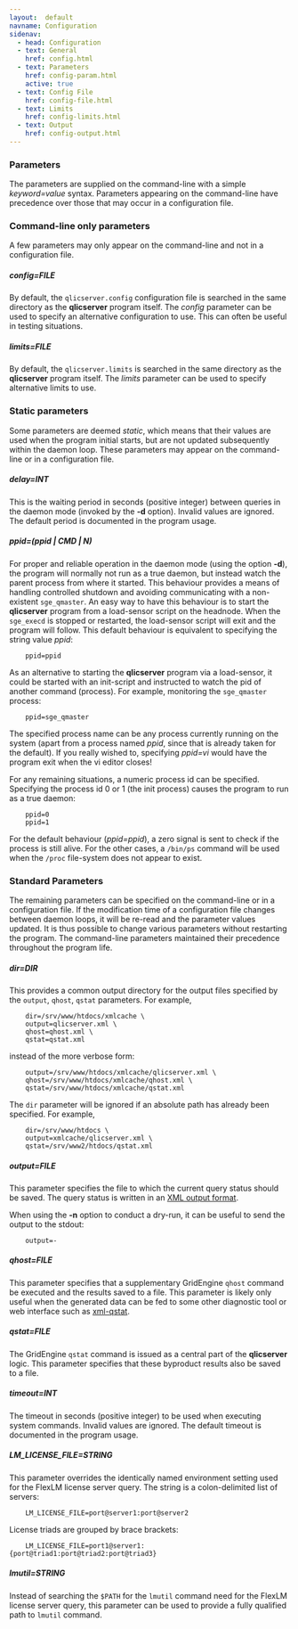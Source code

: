 ```yaml
---
layout:  default
navname: Configuration
sidenav:
  - head: Configuration
  - text: General
    href: config.html
  - text: Parameters
    href: config-param.html
    active: true
  - text: Config File
    href: config-file.html
  - text: Limits
    href: config-limits.html
  - text: Output
    href: config-output.html
---
```


### Parameters

The parameters are supplied on the command-line with a simple
*keyword=value* syntax. Parameters appearing on the command-line have
precedence over those that may occur in a configuration file.

### Command-line only parameters

A few parameters may only appear on the command-line and not in a
configuration file.

##### config=FILE #####

By default, the `qlicserver.config` configuration file is searched in the
same directory as the **qlicserver** program itself. The *config* parameter
can be used to specify an alternative configuration to use. This can often
be useful in testing situations.

##### limits=FILE #####

By default, the `qlicserver.limits` is searched in the same directory as
the **qlicserver** program itself. The *limits* parameter can be used to
specify alternative limits to use.

### Static parameters

Some parameters are deemed *static*, which means that their values are
used when the program initial starts, but are not updated subsequently
within the daemon loop. These parameters may appear on the command-line or
in a configuration file.

##### delay=INT #####

This is the waiting period in seconds (positive integer) between queries in
the daemon mode (invoked by the **-d** option). Invalid values are ignored.
The default period is documented in the program usage.

##### ppid=(ppid | CMD | N) #####

For proper and reliable operation in the daemon mode (using the option
**-d**), the program will normally not run as a true daemon, but instead
watch the parent process from where it started. This behaviour provides a
means of handling controlled shutdown and avoiding communicating with a
non-existent `sge_qmaster`. An easy way to have this behaviour is to start
the **qlicserver** program from a load-sensor script on the headnode. When
the `sge_execd` is stopped or restarted, the load-sensor script will exit
and the program will follow. This default behaviour is equivalent to
specifying the string value *ppid*:

        ppid=ppid

As an alternative to starting the **qlicserver** program via a load-sensor,
it could be started with an init-script and instructed to watch the pid of
another command (process). For example, monitoring the `sge_qmaster`
process:

        ppid=sge_qmaster

The specified process name can be any process currently running on the
system (apart from a process named *ppid*, since that is already taken for
the default). If you really wished to, specifying *ppid=vi* would have the
program exit when the vi editor closes!

For any remaining situations, a numeric process id can be specified.
Specifying the process id 0 or 1 (the init process) causes the program to
run as a true daemon:

        ppid=0
        ppid=1

For the default behaviour (*ppid=ppid*), a zero signal is sent to check if
the process is still alive. For the other cases, a `/bin/ps` command will
be used when the `/proc` file-system does not appear to exist.

### Standard Parameters

The remaining parameters can be specified on the command-line or in a
configuration file. If the modification time of a configuration file changes
between daemon loops, it will be re-read and the parameter values updated.
It is thus possible to change various parameters without restarting the
program. The command-line parameters maintained their precedence throughout
the program life.

##### dir=DIR #####

This provides a common output directory for the output files specified by
the `output`, `qhost`, `qstat` parameters. For example,

        dir=/srv/www/htdocs/xmlcache \
        output=qlicserver.xml \
        qhost=qhost.xml \
        qstat=qstat.xml

instead of the more verbose form:

        output=/srv/www/htdocs/xmlcache/qlicserver.xml \
        qhost=/srv/www/htdocs/xmlcache/qhost.xml \
        qstat=/srv/www/htdocs/xmlcache/qstat.xml

The `dir` parameter will be ignored if an absolute path has already been
specified. For example,

        dir=/srv/www/htdocs \
        output=xmlcache/qlicserver.xml \
        qstat=/srv/www2/htdocs/qstat.xml

##### output=FILE #####

This parameter specifies the file to which the current query status should
be saved. The query status is written in an
[XML output format](config-output.html).

When using the **-n** option to conduct a dry-run, it can be useful to send
the output to the stdout:

        output=-

##### qhost=FILE #####

This parameter specifies that a supplementary GridEngine `qhost` command be
executed and the results saved to a file. This parameter is likely only
useful when the generated data can be fed to some other diagnostic tool or
web interface such as [xml-qstat](http://olesenm.github.com/xml-qstat/).

##### qstat=FILE #####

The GridEngine `qstat` command is issued as a central part of the
**qlicserver** logic.  This parameter specifies that these byproduct results
also be saved to a file.

##### timeout=INT #####

The timeout in seconds (positive integer) to be used when executing system
commands. Invalid values are ignored. The default timeout is documented in
the program usage.

##### LM_LICENSE_FILE=STRING #####

This parameter overrides the identically named environment setting used for
the FlexLM license server query. The string is a colon-delimited list of
servers:

        LM_LICENSE_FILE=port@server1:port@server2

License triads are grouped by brace brackets:

        LM_LICENSE_FILE=port1@server1:{port@triad1:port@triad2:port@triad3}

##### lmutil=STRING #####

Instead of searching the `$PATH` for the `lmutil` command need for the
FlexLM license server query, this parameter can be used to provide a fully
qualified path to `lmutil` command.

